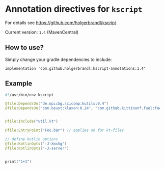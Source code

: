 # Annotation directives for `kscript`

For details see https://github.com/holgerbrandl/kscript

Current version: `1.4` (MavenCentral)

## How to use?

Simply change your gradle dependencies to include:

```
implementation 'com.github.holgerbrandl:kscript-annotations:1.4'
```

## Example

```kotlin
#!/usr/bin/env kscript

@file:DependsOn("de.mpicbg.scicomp:kutils:0.4")
@file:DependsOn("com.beust:klaxon:0.24", "com.github.kittinunf.fuel:fuel:1.3.1")


@file:Include("util.kt")

@file:EntryPoint("Foo.bar") // applies on for kt-files

// define kotlin options
@file:KotlinOpts("-J-Xmx5g")
@file:KotlinOpts("-J-server")


print("1+1")
```